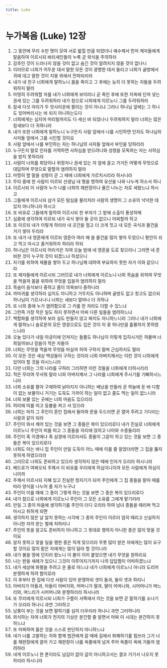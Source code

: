 ```yaml
---
title: Luke
---
```


# 누가복음 (Luke) 12장
1. 그 동안에 무리 수만 명이 모여 서로 밟힐 만큼 되었더니 예수께서 먼저 제자들에게 말씀하여 이르시되 바리새인들의 누룩 곧 외식을 주의하라
1. 감추인 것이 드러나지 않을 것이 없고 숨긴 것이 알려지지 않을 것이 없나니
1. 이러므로 너희가 어두운 데서 말한 모든 것이 광명한 데서 들리고 너희가 골방에서 귀에 대고 말한 것이 지붕 위에서 전파되리라
1. 내가 내 친구 너희에게 말하노니 몸을 죽이고 그 후에는 능히 더 못하는 자들을 두려워하지 말라
1. 마땅히 두려워할 자를 내가 너희에게 보이리니 곧 죽인 후에 또한 지옥에 던져 넣는 권세 있는 그를 두려워하라 내가 참으로 너희에게 이르노니 그를 두려워하라
1. 참새 다섯 마리가 두 앗사리온에 팔리는 것이 아니냐 그러나 하나님 앞에는 그 하나도 잊어버리시는 바 되지 아니하는도다
1. 너희에게는 심지어 머리털까지도 다 세신 바 되었나니 두려워하지 말라 너희는 많은 참새보다 더 귀하니라
1. 내가 또한 너희에게 말하노니 누구든지 사람 앞에서 나를 시인하면 인자도 하나님의 사자들 앞에서 그를 시인할 것이요
1. 사람 앞에서 나를 부인하는 자는 하나님의 사자들 앞에서 부인을 당하리라
1. 누구든지 말로 인자를 거역하면 사하심을 받으려니와 성령을 모독하는 자는 사하심을 받지 못하리라
1. 사람이 너희를 회당이나 위정자나 권세 있는 자 앞에 끌고 가거든 어떻게 무엇으로 대답하며 무엇으로 말할까 염려하지 말라
1. 마땅히 할 말을 성령이 곧 그 때에 너희에게 가르치시리라 하시니라
1. 무리 중에 한 사람이 이르되 선생님 내 형을 명하여 유산을 나와 나누게 하소서 하니
1. 이르시되 이 사람아 누가 나를 너희의 재판장이나 물건 나누는 자로 세웠느냐 하시고
1. 그들에게 이르시되 삼가 모든 탐심을 물리치라 사람의 생명이 그 소유의 넉넉한 데 있지 아니하니라 하시고
1. 또 비유로 그들에게 말하여 이르시되 한 부자가 그 밭에 소출이 풍성하매
1. 심중에 생각하여 이르되 내가 곡식 쌓아 둘 곳이 없으니 어찌할까 하고
1. 또 이르되 내가 이렇게 하리라 내 곳간을 헐고 더 크게 짓고 내 모든 곡식과 물건을 거기 쌓아 두리라
1. 또 내가 내 영혼에게 이르되 영혼아 여러 해 쓸 물건을 많이 쌓아 두었으니 평안히 쉬고 먹고 마시고 즐거워하자 하리라 하되
1. 하나님은 이르시되 어리석은 자여 오늘 밤에 네 영혼을 도로 찾으리니 그러면 네 준비한 것이 누구의 것이 되겠느냐 하셨으니
1. 자기를 위하여 재물을 쌓아 두고 하나님께 대하여 부요하지 못한 자가 이와 같으니라
1. 또 제자들에게 이르시되 그러므로 내가 너희에게 이르노니 너희 목숨을 위하여 무엇을 먹을까 몸을 위하여 무엇을 입을까 염려하지 말라
1. 목숨이 음식보다 중하고 몸이 의복보다 중하니라
1. 까마귀를 생각하라 심지도 아니하고 거두지도 아니하며 골방도 없고 창고도 없으되 하나님이 기르시나니 너희는 새보다 얼마나 더 귀하냐
1. 또 너희 중에 누가 염려함으로 그 키를 한 자라도 더할 수 있느냐
1. 그런즉 가장 작은 일도 하지 못하면서 어찌 다른 일들을 염려하느냐
1. 백합화를 생각하여 보라 실도 만들지 않고 짜지도 아니하느니라 그러나 내가 너희에게 말하노니 솔로몬의 모든 영광으로도 입은 것이 이 꽃 하나만큼 훌륭하지 못하였느니라
1. 오늘 있다가 내일 아궁이에 던져지는 들풀도 하나님이 이렇게 입히시거든 하물며 너희일까보냐 믿음이 작은 자들아
1. 너희는 무엇을 먹을까 무엇을 마실까 하여 구하지 말며 근심하지도 말라
1. 이 모든 것은 세상 백성들이 구하는 것이라 너희 아버지께서는 이런 것이 너희에게 있어야 할 것을 아시느니라
1. 다만 너희는 그의 나라를 구하라 그리하면 이런 것들을 너희에게 더하시리라
1. 적은 무리여 무서워 말라 너희 아버지께서 그 나라를 너희에게 주시기를 기뻐하시느니라
1. 너희 소유를 팔아 구제하여 낡아지지 아니하는 배낭을 만들라 곧 하늘에 둔 바 다함이 없는 보물이니 거기는 도둑도 가까이 하는 일이 없고 좀도 먹는 일이 없느니라
1. 너희 보물 있는 곳에는 너희 마음도 있으리라
1. 허리에 띠를 띠고 등불을 켜고 서 있으라
1. 너희는 마치 그 주인이 혼인 집에서 돌아와 문을 두드리면 곧 열어 주려고 기다리는 사람과 같이 되라
1. 주인이 와서 깨어 있는 것을 보면 그 종들은 복이 있으리로다 내가 진실로 너희에게 이르노니 주인이 띠를 띠고 그 종들을 자리에 앉히고 나아와 수종들리라
1. 주인이 혹 이경에나 혹 삼경에 이르러서도 종들이 그같이 하고 있는 것을 보면 그 종들은 복이 있으리로다
1. 너희도 아는 바니 집 주인이 만일 도둑이 어느 때에 이를 줄 알았더라면 그 집을 뚫지 못하게 하였으리라
1. 그러므로 너희도 준비하고 있으라 생각하지 않은 때에 인자가 오리라 하시니라
1. 베드로가 여짜오되 주께서 이 비유를 우리에게 하심이니이까 모든 사람에게 하심이니이까
1. 주께서 이르시되 지혜 있고 진실한 청지기가 되어 주인에게 그 집 종들을 맡아 때를 따라 양식을 나누어 줄 자가 누구냐
1. 주인이 이를 때에 그 종이 그렇게 하는 것을 보면 그 종은 복이 있으리로다
1. 내가 참으로 너희에게 이르노니 주인이 그 모든 소유를 그에게 맡기리라
1. 만일 그 종이 마음에 생각하기를 주인이 더디 오리라 하여 남녀 종들을 때리며 먹고 마시고 취하게 되면
1. 생각하지 않은 날 알지 못하는 시각에 그 종의 주인이 이르러 엄히 때리고 신실하지 아니한 자의 받는 벌에 처하리니
1. 주인의 뜻을 알고도 준비하지 아니하고 그 뜻대로 행하지 아니한 종은 많이 맞을 것이요
1. 알지 못하고 맞을 일을 행한 종은 적게 맞으리라 무릇 많이 받은 자에게는 많이 요구할 것이요 많이 맡은 자에게는 많이 달라 할 것이니라
1. 내가 불을 땅에 던지러 왔노니 이 불이 이미 붙었으면 내가 무엇을 원하리요
1. 나는 받을 세례가 있으니 그것이 이루어지기까지 나의 답답함이 어떠하겠느냐
1. 내가 세상에 화평을 주려고 온 줄로 아느냐 내가 너희에게 이르노니 아니라 도리어 분쟁하게 하려 함이로라
1. 이 후부터 한 집에 다섯 사람이 있어 분쟁하되 셋이 둘과, 둘이 셋과 하리니
1. 아버지가 아들과, 아들이 아버지와, 어머니가 딸과, 딸이 어머니와, 시어머니가 며느리와, 며느리가 시어머니와 분쟁하리라 하시니라
1. 또 무리에게 이르시되 너희가 구름이 서쪽에서 이는 것을 보면 곧 말하기를 소나기가 오리라 하나니 과연 그러하고
1. 남풍이 부는 것을 보면 말하기를 심히 더우리라 하나니 과연 그러하니라
1. 외식하는 자여 너희가 천지의 기상은 분간할 줄 알면서 어찌 이 시대는 분간하지 못하느냐
1. 또 어찌하여 옳은 것을 스스로 판단하지 아니하느냐
1. 네가 너를 고발하는 자와 함께 법관에게 갈 때에 길에서 화해하기를 힘쓰라 그가 너를 재판장에게 끌어 가고 재판장이 너를 옥졸에게 넘겨 주어 옥졸이 옥에 가둘까 염려하라
1. 네게 이르노니 한 푼이라도 남김이 없이 갚지 아니하고서는 결코 거기서 나오지 못하리라 하시니라